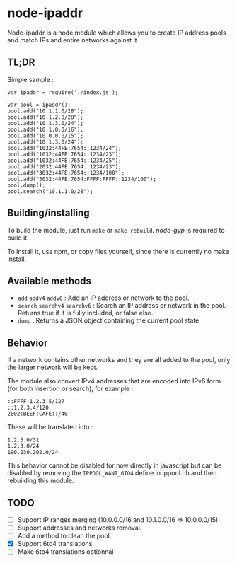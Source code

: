 node-ipaddr
===========

Node-ipaddr is a node module which allows you to create IP address pools and 
match IPs and entire networks against it.

TL;DR
-----

Simple sample :

	var ipaddr = require('./index.js');
	
	var pool = ipaddr();
	pool.add("10.1.1.0/28");
	pool.add("10.1.2.0/28");
	pool.add("10.1.3.0/24");
	pool.add("10.1.0.0/16");
	pool.add("10.0.0.0/15");
	pool.add("10.1.3.0/24");
	pool.add("1032:44FE:7654::1234/24");
	pool.add("1032:44FE:7654::1234/23");
	pool.add("1032:44FE:7654::1234/25");
	pool.add("2032:44FE:7654::1234/23");
	pool.add("3032:44FE:7654::1234/100");
	pool.add("3032:44FE:7654:FFFF:FFFF::1234/100");
	pool.dump();
	pool.search("10.1.1.0/28");

Building/installing
-------------------

To build the module, just run `make` or `make rebuild`. *node-gyp* is 
required to build it.

To install it, use npm, or copy files yourself, since there is currently no 
make install.

Available methods
-----------------

- `add` `addv4` `addv6` : Add an IP address or network to the pool.
- `search` `searchv4` `searchv6` : Search an IP address or network in the pool.
  Returns true if it is fully included, or false else.
- `dump` : Returns a JSON object containing the current pool state.

Behavior
--------

If a network contains other networks and they are all added to the pool, 
only the larger network will be kept.

The module also convert IPv4 addresses that are encoded into IPv6 form (for both
insertion or search), for example :

```
::FFFF:1.2.3.5/127
::1.2.3.4/120
2002:BEEF:CAFE::/40
```

These will be translated into :

```
1.2.3.0/31
1.2.3.0/24
190.239.202.0/24
```

This behavior cannot be disabled for now directly in javascript but can be
disabled by removing the `IPPOOL_WANT_6TO4` define in ippool.hh and then
rebuilding this module.

TODO
----

* [ ] Support IP ranges merging (10.0.0.0/16 and 10.1.0.0/16 => 10.0.0.0/15)
* [ ] Support addresses and networks removal.
* [ ] Add a method to clean the pool.
* [X] Support 6to4 translations
* [ ] Make 6to4 translations optionnal
